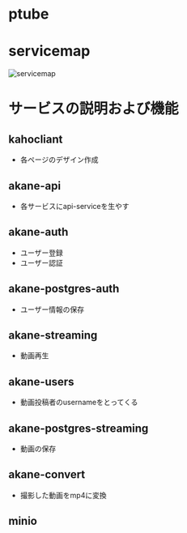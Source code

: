 # ptube
# servicemap
![servicemap](df4a811c-8fea-427d-8fcb-9388ccaa8310)

# サービスの説明および機能

## kahocliant
- 各ページのデザイン作成

## akane-api
- 各サービスにapi-serviceを生やす

## akane-auth
- ユーザー登録
- ユーザー認証

## akane-postgres-auth
- ユーザー情報の保存

## akane-streaming
- 動画再生

## akane-users
- 動画投稿者のusernameをとってくる

## akane-postgres-streaming
- 動画の保存

## akane-convert
- 撮影した動画をmp4に変換

## minio
